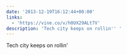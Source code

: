 ```yaml
---
date: '2013-12-19T16:12:44+00:00'
links:
  - 'https://vine.co/v/h0UX29ALt7V'
description: 'Tech city keeps on rollin'' '
---
```

Tech city keeps on rollin' 
